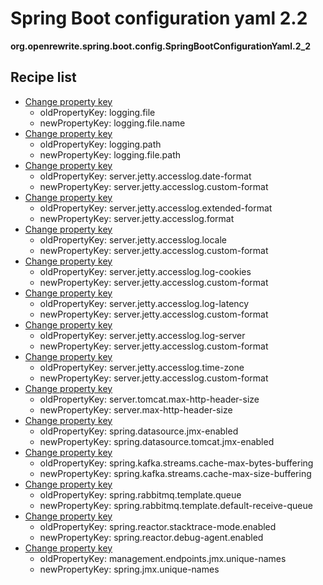 # Spring Boot configuration yaml 2.2

**org.openrewrite.spring.boot.config.SpringBootConfigurationYaml.2\_2**

## Recipe list

* [Change property key](../../../../yaml/changepropertykey.md)
  * oldPropertyKey: logging.file
  * newPropertyKey: logging.file.name
* [Change property key](../../../../yaml/changepropertykey.md)
  * oldPropertyKey: logging.path
  * newPropertyKey: logging.file.path
* [Change property key](../../../../yaml/changepropertykey.md)
  * oldPropertyKey: server.jetty.accesslog.date-format
  * newPropertyKey: server.jetty.accesslog.custom-format
* [Change property key](../../../../yaml/changepropertykey.md)
  * oldPropertyKey: server.jetty.accesslog.extended-format
  * newPropertyKey: server.jetty.accesslog.format
* [Change property key](../../../../yaml/changepropertykey.md)
  * oldPropertyKey: server.jetty.accesslog.locale
  * newPropertyKey: server.jetty.accesslog.custom-format
* [Change property key](../../../../yaml/changepropertykey.md)
  * oldPropertyKey: server.jetty.accesslog.log-cookies
  * newPropertyKey: server.jetty.accesslog.custom-format
* [Change property key](../../../../yaml/changepropertykey.md)
  * oldPropertyKey: server.jetty.accesslog.log-latency
  * newPropertyKey: server.jetty.accesslog.custom-format
* [Change property key](../../../../yaml/changepropertykey.md)
  * oldPropertyKey: server.jetty.accesslog.log-server
  * newPropertyKey: server.jetty.accesslog.custom-format
* [Change property key](../../../../yaml/changepropertykey.md)
  * oldPropertyKey: server.jetty.accesslog.time-zone
  * newPropertyKey: server.jetty.accesslog.custom-format
* [Change property key](../../../../yaml/changepropertykey.md)
  * oldPropertyKey: server.tomcat.max-http-header-size
  * newPropertyKey: server.max-http-header-size
* [Change property key](../../../../yaml/changepropertykey.md)
  * oldPropertyKey: spring.datasource.jmx-enabled
  * newPropertyKey: spring.datasource.tomcat.jmx-enabled
* [Change property key](../../../../yaml/changepropertykey.md)
  * oldPropertyKey: spring.kafka.streams.cache-max-bytes-buffering
  * newPropertyKey: spring.kafka.streams.cache-max-size-buffering
* [Change property key](../../../../yaml/changepropertykey.md)
  * oldPropertyKey: spring.rabbitmq.template.queue
  * newPropertyKey: spring.rabbitmq.template.default-receive-queue
* [Change property key](../../../../yaml/changepropertykey.md)
  * oldPropertyKey: spring.reactor.stacktrace-mode.enabled
  * newPropertyKey: spring.reactor.debug-agent.enabled
* [Change property key](../../../../yaml/changepropertykey.md)
  * oldPropertyKey: management.endpoints.jmx.unique-names
  * newPropertyKey: spring.jmx.unique-names


